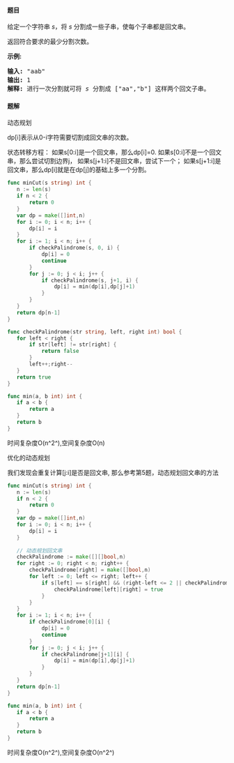 #### 题目
<p>给定一个字符串 <em>s</em>，将 <em>s</em> 分割成一些子串，使每个子串都是回文串。</p>

<p>返回符合要求的最少分割次数。</p>

<p><strong>示例:</strong></p>

<pre><strong>输入:</strong>&nbsp;&quot;aab&quot;
<strong>输出:</strong> 1
<strong>解释: </strong>进行一次分割就可将&nbsp;<em>s </em>分割成 [&quot;aa&quot;,&quot;b&quot;] 这样两个回文子串。
</pre>


 #### 题解
 动态规划
 
 dp[i]表示从0-i字符需要切割成回文串的次数。
 
 状态转移方程：
 如果s[0:i]是一个回文串，那么dp[i]=0.
 如果s[0:i]不是一个回文串，那么尝试切割边界j，
 如果s[j+1:i]不是回文串，尝试下一个；
 如果s[j+1:i]是回文串，那么dp[i]就是在dp[j]的基础上多一个分割。
 ```go
func minCut(s string) int {
	n := len(s)
	if n < 2 {
		return 0
	}
	var dp = make([]int,n)
	for i := 0; i < n; i++ {
		dp[i] = i
	}
	for i := 1; i < n; i++ {
		if checkPalindrome(s, 0, i) {
			dp[i] = 0
			continue
		}
		for j := 0; j < i; j++ {
			if checkPalindrome(s, j+1, i) {
				dp[i] = min(dp[i],dp[j]+1)
			}
		}
	}
	return dp[n-1]
}

func checkPalindrome(str string, left, right int) bool {
	for left < right {
		if str[left] != str[right] {
			return false
		}
		left++;right--
	}
	return true
}

func min(a, b int) int {
	if a < b {
		return a
	}
	return b
}
```
 时间复杂度O(n^2^),空间复杂度O(n)
 
 优化的动态规划
 
 我们发现会重复计算[j:i]是否是回文串,
 那么参考第5题，动态规划回文串的方法
 ```go
func minCut(s string) int {
	n := len(s)
	if n < 2 {
		return 0
	}
	var dp = make([]int,n)
	for i := 0; i < n; i++ {
		dp[i] = i
	}
	
	// 动态规划回文串
	checkPalindrome := make([][]bool,n)
	for right := 0; right < n; right++ {
		checkPalindrome[right] = make([]bool,n)
		for left := 0; left <= right; left++ {
			if s[left] == s[right] && (right-left <= 2 || checkPalindrome[left+1][right-1]) {
				checkPalindrome[left][right] = true
			}
		}
	}
	for i := 1; i < n; i++ {
		if checkPalindrome[0][i] {
			dp[i] = 0
			continue
		}
		for j := 0; j < i; j++ {
			if checkPalindrome[j+1][i] {
				dp[i] = min(dp[i],dp[j]+1)
			}
		}
	}
	return dp[n-1]
}

func min(a, b int) int {
	if a < b {
		return a
	}
	return b
}
```
 时间复杂度O(n^2^),空间复杂度O(n^2^)